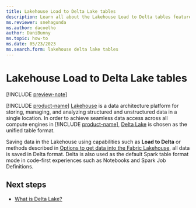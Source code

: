 ```yaml
---
title: Lakehouse Load to Delta Lake tables
description: Learn all about the Lakehouse Load to Delta tables feature.
ms.reviewer: snehagunda
ms.author: dacoelho
author: DaniBunny
ms.topic: how-to
ms.date: 05/23/2023
ms.search.form: lakehouse delta lake tables
---
```


# Lakehouse Load to Delta Lake tables

[!INCLUDE [preview-note](../includes/preview-note.md)]

[!INCLUDE [product-name](../includes/product-name.md)] [Lakehouse](lakehouse-overview.md) is a data architecture platform for storing, managing, and analyzing structured and unstructured data in a single location. In order to achieve seamless data access across all compute engines in [!INCLUDE [product-name](../includes/product-name.md)], [Delta Lake](/azure/synapse-analytics/spark/apache-spark-what-is-delta-lake) is chosen as the unified table format.

Saving data in the Lakehouse using capabilities such as __Load to Delta__ or methods described in [Options to get data into the Fabric Lakehouse](load-data-lakehouse.md), all data is saved in Delta format. Delta is also used as the default Spark table format mode in code-first experiences such as Notebooks and Spark Job Definitions.

## Next steps

- [What is Delta Lake?](/azure/synapse-analytics/spark/apache-spark-what-is-delta-lake)

